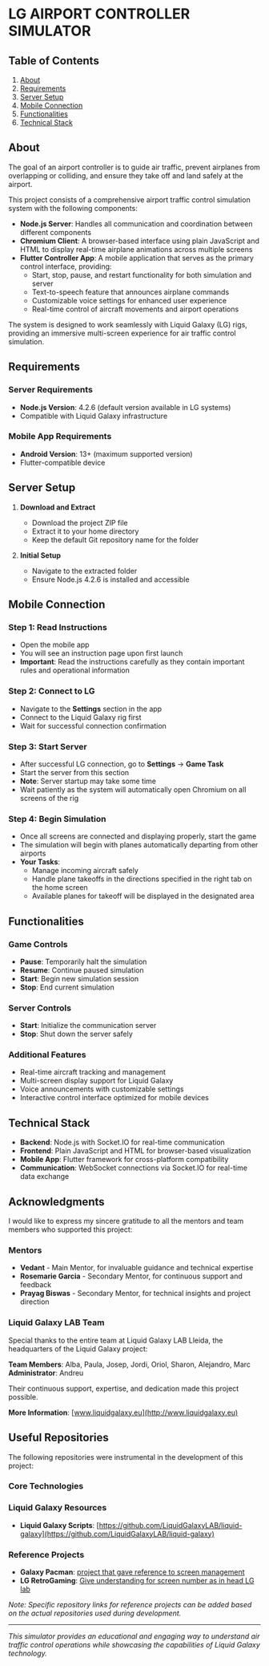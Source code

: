 # LG AIRPORT CONTROLLER SIMULATOR

## Table of Contents
1. [About](#about)
2. [Requirements](#requirements)
3. [Server Setup](#server-setup)
4. [Mobile Connection](#mobile-connection)
5. [Functionalities](#functionalities)
6. [Technical Stack](#technical-stack)

## About

The goal of an airport controller is to guide air traffic, prevent airplanes from overlapping or colliding, and ensure they take off and land safely at the airport.

This project consists of a comprehensive airport traffic control simulation system with the following components:

- **Node.js Server**: Handles all communication and coordination between different components
- **Chromium Client**: A browser-based interface using plain JavaScript and HTML to display real-time airplane animations across multiple screens
- **Flutter Controller App**: A mobile application that serves as the primary control interface, providing:
  - Start, stop, pause, and restart functionality for both simulation and server
  - Text-to-speech feature that announces airplane commands
  - Customizable voice settings for enhanced user experience
  - Real-time control of aircraft movements and airport operations

The system is designed to work seamlessly with Liquid Galaxy (LG) rigs, providing an immersive multi-screen experience for air traffic control simulation.

## Requirements

### Server Requirements
- **Node.js Version**: 4.2.6 (default version available in LG systems)
- Compatible with Liquid Galaxy infrastructure

### Mobile App Requirements
- **Android Version**: 13+ (maximum supported version)
- Flutter-compatible device

## Server Setup

1. **Download and Extract**
   - Download the project ZIP file
   - Extract it to your home directory
   - Keep the default Git repository name for the folder

2. **Initial Setup**
   - Navigate to the extracted folder
   - Ensure Node.js 4.2.6 is installed and accessible

## Mobile Connection

### Step 1: Read Instructions
- Open the mobile app
- You will see an instruction page upon first launch
- **Important**: Read the instructions carefully as they contain important rules and operational information

### Step 2: Connect to LG
- Navigate to the **Settings** section in the app
- Connect to the Liquid Galaxy rig first
- Wait for successful connection confirmation

### Step 3: Start Server
- After successful LG connection, go to **Settings** → **Game Task**
- Start the server from this section
- **Note**: Server startup may take some time
- Wait patiently as the system will automatically open Chromium on all screens of the rig

### Step 4: Begin Simulation
- Once all screens are connected and displaying properly, start the game
- The simulation will begin with planes automatically departing from other airports
- **Your Tasks**:
  - Manage incoming aircraft safely
  - Handle plane takeoffs in the directions specified in the right tab on the home screen
  - Available planes for takeoff will be displayed in the designated area

## Functionalities

### Game Controls
- **Pause**: Temporarily halt the simulation
- **Resume**: Continue paused simulation
- **Start**: Begin new simulation session
- **Stop**: End current simulation

### Server Controls
- **Start**: Initialize the communication server
- **Stop**: Shut down the server safely

### Additional Features
- Real-time aircraft tracking and management
- Multi-screen display support for Liquid Galaxy
- Voice announcements with customizable settings
- Interactive control interface optimized for mobile devices

## Technical Stack

- **Backend**: Node.js with Socket.IO for real-time communication
- **Frontend**: Plain JavaScript and HTML for browser-based visualization
- **Mobile App**: Flutter framework for cross-platform compatibility
- **Communication**: WebSocket connections via Socket.IO for real-time data exchange

## Acknowledgments

I would like to express my sincere gratitude to all the mentors and team members who supported this project:

### Mentors
- **Vedant** - Main Mentor, for invaluable guidance and technical expertise
- **Rosemarie Garcia** - Secondary Mentor, for continuous support and feedback
- **Prayag Biswas** - Secondary Mentor, for technical insights and project direction

### Liquid Galaxy LAB Team
Special thanks to the entire team at Liquid Galaxy LAB Lleida, the headquarters of the Liquid Galaxy project:

**Team Members**: Alba, Paula, Josep, Jordi, Oriol, Sharon, Alejandro, Marc  
**Administrator**: Andreu

Their continuous support, expertise, and dedication made this project possible.

**More Information**: [www.liquidgalaxy.eu](http://www.liquidgalaxy.eu)

## Useful Repositories

The following repositories were instrumental in the development of this project:

### Core Technologies
### Liquid Galaxy Resources
- **Liquid Galaxy Scripts**: [https://github.com/LiquidGalaxyLAB/liquid-galaxy](https://github.com/LiquidGalaxyLAB/liquid-galaxy)

### Reference Projects
- **Galaxy Pacman**: [project that gave reference to screen management](https://github.com/LiquidGalaxyLAB/galaxy-pacman)
- **LG RetroGaming**: [Give understanding for screen number as in head LG lab ](https://github.com/LiquidGalaxyLAB/lg-retro-gaming)

*Note: Specific repository links for reference projects can be added based on the actual repositories used during development.*

---

*This simulator provides an educational and engaging way to understand air traffic control operations while showcasing the capabilities of Liquid Galaxy technology.*
